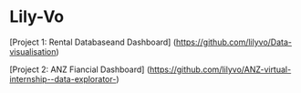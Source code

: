 # Lily-Vo
[Project 1: Rental Databaseand Dashboard] (https://github.com/lilyvo/Data-visualisation)


[Project 2: ANZ Fiancial Dashboard] (https://github.com/lilyvo/ANZ-virtual-internship--data-explorator-)

